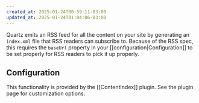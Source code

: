 ```yaml
---
created_at: 2025-01-24T00:59:11-03:00
updated_at: 2025-01-24T01:04:06-03:00
---
```

Quartz emits an RSS feed for all the content on your site by generating an `index.xml` file that RSS readers can subscribe to. Because of the RSS spec, this requires the `baseUrl` property in your [[configuration|Configuration]] to be set properly for RSS readers to pick it up properly.

## Configuration

This functionality is provided by the [[ContentIndex]] plugin. See the plugin page for customization options.
